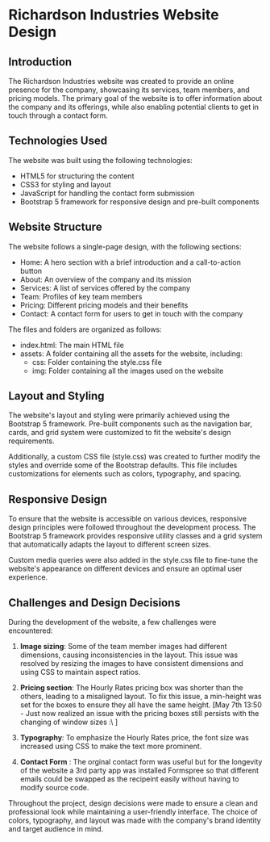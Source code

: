 # Richardson Industries Website Design

## Introduction

The Richardson Industries website was created to provide an online presence for the company, showcasing its services, team members, and pricing models. 
The primary goal of the website is to offer information about the company and its offerings, while also enabling potential clients to get in touch through a contact form.

## Technologies Used

The website was built using the following technologies:

- HTML5 for structuring the content
- CSS3 for styling and layout
- JavaScript for handling the contact form submission
- Bootstrap 5 framework for responsive design and pre-built components

## Website Structure

The website follows a single-page design, with the following sections:

- Home: A hero section with a brief introduction and a call-to-action button
- About: An overview of the company and its mission
- Services: A list of services offered by the company
- Team: Profiles of key team members
- Pricing: Different pricing models and their benefits
- Contact: A contact form for users to get in touch with the company

The files and folders are organized as follows:

- index.html: The main HTML file
- assets: A folder containing all the assets for the website, including:
  - css: Folder containing the style.css file
  - img: Folder containing all the images used on the website

## Layout and Styling

The website's layout and styling were primarily achieved using the Bootstrap 5 framework. 
Pre-built components such as the navigation bar, cards, and grid system were customized to fit the website's design requirements.

Additionally, a custom CSS file (style.css) was created to further modify the styles and override some of the Bootstrap defaults. 
This file includes customizations for elements such as colors, typography, and spacing.

## Responsive Design

To ensure that the website is accessible on various devices, responsive design principles were followed throughout the development process. 
The Bootstrap 5 framework provides responsive utility classes and a grid system that automatically adapts the layout to different screen sizes.

Custom media queries were also added in the style.css file to fine-tune the website's appearance on different devices and ensure an optimal user experience.

## Challenges and Design Decisions

During the development of the website, a few challenges were encountered:

1. **Image sizing**: Some of the team member images had different dimensions, causing inconsistencies in the layout. This issue was resolved by resizing the images to have consistent dimensions and using CSS to maintain aspect ratios.

2. **Pricing section**: The Hourly Rates pricing box was shorter than the others, leading to a misaligned layout. To fix this issue, a min-height was set for the boxes to ensure they all have the same height. 
[May 7th 13:50 - Just now realized an issue with the pricing boxes still persists with the changing of window sizes :\ ]

3. **Typography**: To emphasize the Hourly Rates price, the font size was increased using CSS to make the text more prominent.

4. **Contact Form** : The orginal contact form was useful but for the longevity of the website a 3rd party app was installed Formspree so that different emails could be swapped as the recipeint easily without having to modify source code.

Throughout the project, design decisions were made to ensure a clean and professional look while maintaining a user-friendly interface. The choice of colors, typography, and layout was made with the company's brand identity and target audience in mind.
